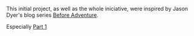 This initial project, as well as the whole iniciative, were inspired by Jason
Dyer's blog series
[Before Adventure](https://bluerenga.blog/tag/before-adventure/).

Especially [Part 1](https://bluerenga.blog/2019/03/14/before-adventure-part-1-hide-and-seek-1972/)
